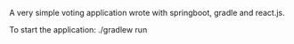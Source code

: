 A very simple voting application wrote with springboot, gradle and react.js.

To start the application: ./gradlew run
